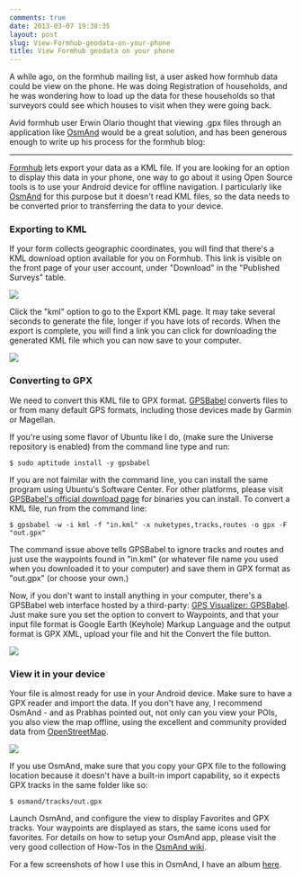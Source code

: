 ```yaml
---
comments: true
date: 2013-03-07 19:38:35
layout: post
slug: View-Formhub-geodata-on-your-phone 
title: View Formhub geodata on your phone
---
```


A while ago, on the formhub mailing list, a user asked how formhub data could be view on the phone. He was doing Registration of households, and he was wondering how to load up the data for these households so that surveyors could see which houses to visit when they were going back.

Avid formhub user Erwin Olario thought that viewing .gpx files through an application like [OsmAnd](http://osmand.net) would be a great solution, and has been generous enough to write up his process for the formhub blog:

---

[Formhub](http://formhub.org) lets export your data as a KML file. If you are looking for an option to display this data in your phone, one way to go about it using Open Source tools is to use your Android device for offline navigation. I particularly like [OsmAnd](http://osmand.net) for this purpose but it doesn't read KML files, so the data needs to be converted prior to transferring the data to your device.

### Exporting to KML

If your form collects geographic coordinates, you will find that there's a KML download option available for you on Formhub. This link is visible on the front page of your user account, under "Download" in the "Published Surveys" table.
 
![](http://blog.formhub.org/images/posts/2014/03/kml_export_table.png)

Click the "kml" option to go to the Export KML page. It may take several seconds to generate the file, longer if you have lots of records.  When the export is complete, you will find a link you can click for downloading the generated KML file which you can now save to your computer. 

![](http://blog.formhub.org/images/posts/2014/03/kml_export_page.png)

### Converting to GPX

We need to convert this KML file to GPX format. [GPSBabel](http://gpsbabel.org) converts files to or from many default GPS formats, including those devices made by Garmin or Magellan.  

If you're using some flavor of Ubuntu like I do, (make sure the Universe repository is enabled) from the command line type and run:

    $ sudo aptitude install -y gpsbabel

If you are not faimilar with the command line, you can install the same program using Ubuntu's Software Center. For other platforms, please visit [GPSBabel's official download page](http://gpsbabel.org/download.html) for binaries you can install.  To convert a KML file, run from the command line:

    $ gpsbabel -w -i kml -f "in.kml" -x nuketypes,tracks,routes -o gpx -F "out.gpx"

The command issue above tells GPSBabel to ignore tracks and routes and just use the waypoints found in "in.kml" (or whatever file name you used when you downloaded it to your computer) and save them in GPX format as "out.gpx" (or choose your own.)

Now, if you don't want to install anything in your computer, there's a GPSBabel web interface hosted by a third-party: [GPS Visualizer: GPSBabel](http://www.gpsvisualizer.com/gpsbabel/). Just make sure you set the option to convert to Waypoints, and that your input file format is Google Earth (Keyhole) Markup Language and the output format is GPX XML, upload your file and hit the Convert the file button.

![](http://blog.formhub.org/images/posts/2014/03/gps_babel_webview.png)

### View it in your device

Your file is almost ready for use in your Android device. Make sure to have a GPX reader and import the data. If you don't have any, I recommend OsmAnd - and as Prabhas pointed out, not only can you view your POIs, you also view the map offline, using the excellent and community provided data from [OpenStreetMap](http://osm.org).

![](http://blog.formhub.org/images/posts/2014/03/OsmAnd.png)

If you use OsmAnd, make sure that you copy your GPX file to the following location because it doesn't have a built-in import capability, so it expects GPX tracks in the same folder like so:

    $ osmand/tracks/out.gpx

Launch OsmAnd, and configure the view to display Favorites and GPX tracks. Your waypoints are displayed as stars, the same icons used for favorites. For details on how to setup your OsmAnd app, please visit the very good collection of How-Tos in the [OsmAnd wiki](https://code.google.com/p/osmand/wiki/HowToArticles).

For a few screenshots of how I use this in OsmAnd, I have an album [here](https://plus.google.com/photos/+WinOlario/albums/5984150774113636385?authkey=CKmW8Ka41JuDfA).

